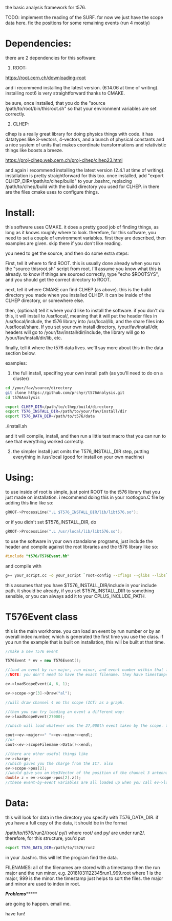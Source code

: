 the basic analysis framework for t576.

TODO: implement the reading of the SURF. for now we just have the scope data here. fix the positions for some remaining events (run 4 mostly)


# Dependencies:

there are 2 dependencies for this software:

1) ROOT:

https://root.cern.ch/downloading-root

and i recommend installing the latest version. (6.14.06 at time of writing). installing root6 is very straightforward thanks to CMAKE.

be sure, once installed, that you do the "source /path/to/root/bin/thisroot.sh" so that your environment variables are set correctly.

2) CLHEP:

clhep is a really great library for doing physics things with code. it has datatypes like 3-vectors, 4-vectors, and a bunch of physical constants and a nice system of units that makes coordinate transformations and relativistic things like boosts a breeze.

https://proj-clhep.web.cern.ch/proj-clhep/clhep23.html

and again i recommend installing the latest version (2.4.1 at time of writing). installation is pretty straightforward for this too.
once installed, add "export CLHEP_DIR=/path/to/clhep/build" to your .bashrc, replacing /path/to/clhep/build with the build directory you used for CLHEP. in there are the files cmake uses to configure things.




# Install:

this software uses CMAKE. it does a pretty good job of finding things, as long as it knows roughly where to look. therefore, for this software, you need to set a couple of environment variables. first they are described, then examples are given. skip there if you don't like reading. 

you need to get the source, and then do some extra steps:

First, tell it where to find ROOT. this is usually done already when you run the "source thisroot.sh" script from root. I'll assume you know what this is already. to know if things are sourced correctly, type "echo $ROOTSYS", and you should get the correct directory to ROOT.

next, tell it where CMAKE can find CLHEP (as above). this is the build directory you made when you installed CLHEP. it can be inside of the CLHEP directory, or somewhere else.

then, (optional) tell it where you'd like to install the software. if you don't do this, it will install to /usr/local/, meaning that it will put the header files in /usr/local/include, the t576 library into /usr/local/lib, and the share files into /usr/local/share. If you set your own install directory, /your/fav/install/dir, headers will go to /your/fav/install/dir/include, the library will go to /your/fav/install/dir/lib, etc. 

finally, tell it where the t576 data lives. we'll say more about this in the data section below.

examples:

1) the full install, specifing your own install path (as you'll need to do on a cluster)
```bash
cd /your/fav/source/directory
git clone https://github.com/prchyr/t576Analysis.git
cd t576Analysis

export CLHEP_DIR=/path/to/clhep/build/directory
export T576_INSTALL_DIR=/path/to/your/fav/install/dir
export T576_DATA_DIR=/path/to/t576/data
```
./install.sh

and it will compile, install, and then run a little test macro that you can run to see that everything worked correctly.

2) the simpler install just omits the T576_INSTALL_DIR step, putting everything in /usr/local (good for install on your own machine)


# Using:

to use inside of root is simple, just point ROOT to the t576 library that you just made on installation. i recommend doing this in your rootlogon.C file by adding this line like so:
```c++
gROOT->ProcessLine(".L $T576_INSTALL_DIR/lib/libt576.so");
```
or if you didn't set $T576_INSTALL_DIR, do
``` c++
gROOT->ProcessLine(".L /usr/local/lib/libt576.so");
```


to use the software in your own standalone programs, just include the header and compile against the root libraries and the t576 library like so:

```c++
#include "t576/T576Event.hh"
```
and compile with
```bash
g++ your_script.cc -o your_script `root-config --cflags --glibs --libs` -lt576
```
this assumes that you have $T576_INSTALL_DIR/include in your include path. it should be already, if you set $T576_INSTALL_DIR to something sensible, or you can always add it to your CPLUS_INCLUDE_PATH.


# T576Event class

this is the main workhorse. you can load an event by run number or by an overall index number, which is generated the first time you use the class. if you run the example that is built on installation, this will be built at that time.

```c++
//make a new T576 event

T576Event * ev = new T576Event();

//load an event by run major, run minor, and event number within that file
//NOTE: you don't need to have the exact filename. they have timestamps etc in the names, but this will find it just based on the major and minor.

ev->loadScopeEvent(4, 6, 1);

ev->scope->gr[3]->Draw("al");

//will draw channel 4 on ths scope (ICT) as a graph.

//then you can try loading an event a different way:
ev->loadScopeEvent(27000);

//which will load whatever was the 27,000th event taken by the scope. to find out what run that was in,

cout<<ev->major<<" "<<ev->minor<<endl;
//or
cout<<ev->scopeFilename->Data()<<endl;

//there are other useful things like
ev->charge;
//which gives you the charge from the ICT. also
ev->scope->pos[2];
//would give you an Hep3Vector of the position of the channel 3 antenna, such that you can acces the z dimension like
double z = ev->scope->pos[2].z();
//these event-by-event variables are all loaded up when you call ev->loadScopeEvent(event number). 
```

# Data:

this will look for data in the directory you specify with T576_DATA_DIR. if you have a full copy of the data, it should be in the format

/path/to/t576/run2/(root/ py/) where root/ and py/ are under run2/. therefore, for this structure, you'd put

```bash
export T576_DATA_DIR=/path/to/t576/run2
```
in your .bashrc. this will let the program find the data.

FILENAMES: all of the filenames are stored with a timestamp then the run major and the run minor, e.g. 20181031122345run1_999.root where 1 is the major, 999 is the minor. the timestamp just helps to sort the files. the major and minor are used to index in root. 

*************Problems******************

are going to happen. email me.


have fun!
